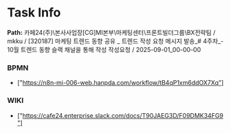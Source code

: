 # Task Info

**Path:** 카페24(주)\본사사업장\[CG]MI본부\마케팅센터\프론트빌더그룹\BX전략팀 / mkku / [320187] 마케팅 트렌드 동향 공유 _ 트렌드 작성 요청 메시지 발송_# 4주차_- 10월 트렌드 동향 슬랙 채널을 통해 작성 작성요청 / 2025-09-01_00-00-00

### BPMN
- ["https://n8n-mi-006-web.hanpda.com/workflow/tB4qP1xm6ddOX7Xq"]

### WIKI
- ["https://cafe24.enterprise.slack.com/docs/T90JAEG3D/F09DMK34FG9"]

